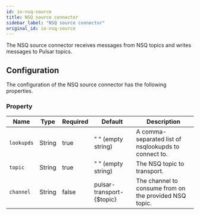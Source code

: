 ```yaml
---
id: io-nsq-source
title: NSQ source connector
sidebar_label: "NSQ source connector"
original_id: io-nsq-source
---
```


The NSQ source connector receives messages from NSQ topics
and writes messages to Pulsar topics.

## Configuration

The configuration of the NSQ source connector has the following properties.

### Property

| Name | Type|Required | Default | Description
|------|----------|----------|---------|-------------|
| `lookupds` |String| true | " " (empty string) | A comma-separated list of nsqlookupds to connect to. |
| `topic` | String|true | " " (empty string) | The NSQ topic to transport. |
| `channel` | String |false | pulsar-transport-\{\$topic\} | The channel to consume from on the provided NSQ topic. |
